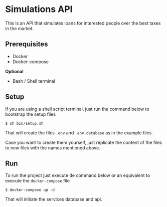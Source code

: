 # Simulations API

This is an API that simulates loans for interested people over the best taxes in the market.

## Prerequisites

- Docker
- Docker-compose

**Optional**

- Bash / Shell terminal

## Setup

If you are using a shell script terminal, just run the command below to bootstrap the setup files

```shell
$ sh bin/setup.sh
```

That will create the files `.env` and `.env.database` as in the example files.

Case you want to create them yourself, just replicate the content of the files to new files with the names mentioned above.

## Run

To run the project just execute de command below or an equivalent to execute the `docker-compose` file

```shell
$ docker-compose up -d
```

That will initiate the services database and api.
